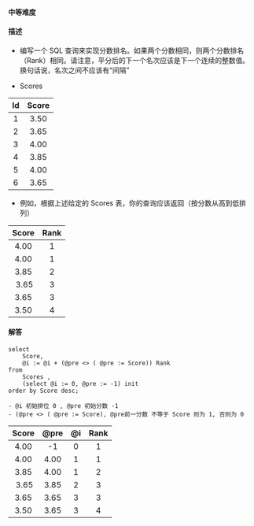 #### 中等难度

#### 描述
- 编写一个 SQL 查询来实现分数排名。如果两个分数相同，则两个分数排名（Rank）相同。请注意，平分后的下一个名次应该是下一个连续的整数值。换句话说，名次之间不应该有“间隔”

- Scores 

| Id   | Score  | 
| :---: | :----: | 
| 1  | 3.50  |
| 2  | 3.65  |
| 3  | 4.00  |
| 4  | 3.85  |
| 5  | 4.00  |
| 6  | 3.65  |

- 例如，根据上述给定的 Scores 表，你的查询应该返回（按分数从高到低排列）

| Score   |  Rank | 
| :---: | :----: | 
| 4.00  | 1    |
| 4.00  | 1    |
| 3.85  | 2    |
| 3.65  | 3    |
| 3.65  | 3    |
| 3.50  | 4    |


#### 解答

```shell script
select 
    Score,
    @i := @i + (@pre <> ( @pre := Score)) Rank 
from 
    Scores , 
    (select @i := 0, @pre := -1) init 
order by Score desc;

- @i 初始排位 0 , @pre 初始分数 -1
- (@pre <> ( @pre := Score), @pre前一分数 不等于 Score 则为 1, 否则为 0 
```

| Score   | @pre  | @i | Rank|
| :---: | :----: |  :----: | :----: | 
| 4.00  | -1     |  0    | 1 |
| 4.00  | 4.00   |  1    | 1 | 
| 3.85  | 4.00   |  1    | 2 |
| 3.65  | 3.85   |  2    | 3 |
| 3.65  | 3.65   |  3    | 3 |
| 3.50  | 3.65   |  3    | 4 |